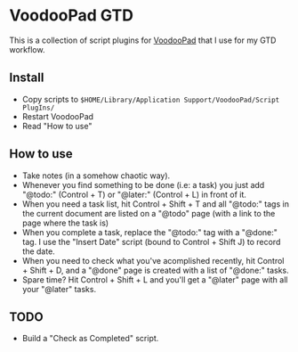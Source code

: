# VoodooPad GTD

This is a collection of script plugins for [VoodooPad](http://www.flyingmeat.com/voodoopad/) that I use for my GTD workflow.

## Install
- Copy scripts to `$HOME/Library/Application Support/VoodooPad/Script PlugIns/`
- Restart VoodooPad
- Read "How to use"


## How to use
- Take notes (in a somehow chaotic way).
- Whenever you find something to be done (i.e: a task) you just add "@todo:" (Control + T) or "@later:" (Control + L) in front of it.
- When you need a task list, hit Control + Shift + T and all "@todo:" tags in the current document are listed on a "@todo" page (with a link to the page where the task is)
- When you complete a task, replace the "@todo:" tag with a "@done:" tag. I use the "Insert Date" script (bound to Control + Shift J) to record the date.
- When you need to check what you've acomplished recently, hit Control + Shift + D, and a "@done" page is created with a list of "@done:" tasks.
- Spare time? Hit Control + Shift + L and you'll get a "@later" page with all your "@later" tasks.

## TODO
- Build a "Check as Completed" script.